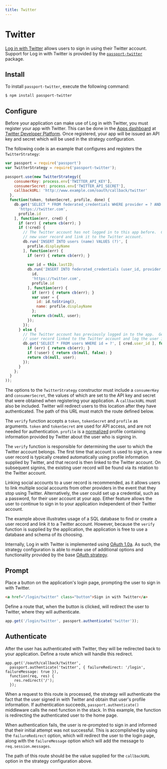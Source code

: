 ```yaml
---
title: Twitter
---
```


# Twitter

[Log in with Twitter](https://developer.twitter.com/en/docs/authentication/guides/log-in-with-twitter)
allows users to sign in using their Twitter account.  Support for Log in with
Twitter is provided by the [`passport-twitter`](https://www.passportjs.org/packages/passport-twitter/)
package.

## Install

To install `passport-twitter`, execute the following command:

```bash
$ npm install passport-twitter
```

## Configure

Before your application can make use of Log in with Twitter, you must register
your app with Twitter.  This can be done in the [Apps dashboard](https://developer.twitter.com/en/apps)
at [Twitter Developer Platform](https://developer.twitter.com/).  Once
registered, your app will be issued an API key and secret which will be used in
the strategy configuration.

The following code is an example that configures and registers the
`TwitterStrategy`:


```javascript
var passport = require('passport')
var TwitterStrategy = require('passport-twitter');

passport.use(new TwitterStrategy({
    consumerKey: process.env['TWITTER_API_KEY'],
    consumerSecret: process.env['TWITTER_API_SECRET'],
    callbackURL: 'http://www.example.com/oauth/callback/twitter'
  },
  function(token, tokenSecret, profile, done) {
    db.get('SELECT * FROM federated_credentials WHERE provider = ? AND subject = ?', [
      'https://twitter.com',
      profile.id
    ], function(err, cred) {
      if (err) { return cb(err); }
      if (!cred) {
        // The Twitter account has not logged in to this app before.  Create
        // new user record and link it to the Twitter account.
        db.run('INSERT INTO users (name) VALUES (?)', [
          profile.displayName
        ], function(err) {
          if (err) { return cb(err); }
      
          var id = this.lastID;
          db.run('INSERT INTO federated_credentials (user_id, provider, subject) VALUES (?, ?, ?)', [
            id,
            'https://twitter.com',
            profile.id
          ], function(err) {
            if (err) { return cb(err); }
            var user = {
              id: id.toString(),
              name: profile.displayName
            };
            return cb(null, user);
          });
        });
      } else {
        // The Twitter account has previously logged in to the app.  Get the
        // user record linked to the Twitter account and log the user in.
        db.get('SELECT * FROM users WHERE id = ?', [ cred.user_id ], function(err, user) {
          if (err) { return cb(err); }
          if (!user) { return cb(null, false); }
          return cb(null, user);
        });
      }
    };
  }
));
```

The options to the `TwitterStrategy` constructor must include a `consumerKey`
and `consumerSecret`, the values of which are set to the API key and secret that
were obtained when registering your application.  A `callbackURL` must also be
included.  Twitter will redirect users to this location after they have
authenticated.  The path of this URL must match the route defined below.

The `verify` function accepts a `token`, `tokenSecret` and `profile` as
arguments.  `token` and `tokenSecret` are used for API access, and are not
needed for authentication.  `profile` is a [normalized](/guide/profile/) profile
containing information provided by Twitter about the user who is signing in.

The `verify` function is responsible for determining the user to which the
Twitter account belongs.  The first time that account is used to sign in, a new
user record is typically created automatically using profile information
supplied by Twitter, and that record is then linked to the Twitter account.  On
subsequent signins, the existing user record will be found via its relation to
the Twitter account.

Linking social accounts to a user record is recommended, as it allows users to
link multiple social accounts from other providers in the event that they stop
using Twitter.  Alternatively, the user could set up a credential, such as a
password, for their user account at your app.  Either feature allows the user to
continue to sign in to your application independent of their Twitter account.

The example above illustrates usage of a SQL database to find or create a user
record and link it to a Twitter account.  However, because the `verify` function
is supplied by the application, the application is free to use a database and
schema of its choosing.

Internally, Log in with Twitter is implemented using [OAuth 1.0a](https://developer.twitter.com/en/docs/authentication/oauth-1-0a).
As such, the strategy configuration is able to make use of additional options
and functionality provided by the base [OAuth strategy](/docs/oauth/).

## Prompt

Place a button on the application's login page, prompting the user to sign in
with Twitter.

```html
<a href="/login/twitter" class="button">Sign in with Twitter</a>
```

Define a route that, when the button is clicked, will redirect the user to
Twitter, where they will authenticate.

```javascript
app.get('/login/twitter', passport.authenticate('twitter'));
```

## Authenticate

After the user has authenticated with Twitter, they will be redirected back to
your application.  Define a route which will handle this redirect.

```
app.get('/oauth/callback/twitter',
  passport.authenticate('twitter', { failureRedirect: '/login', failureMessage: true }),
  function(req, res) {
    res.redirect('/');
  });
```

When a request to this route is processed, the strategy will authenticate the
fact that the user signed in with Twitter and obtain that user's profile
information.  If authentication succeeds, `passport.authenticate()` middleware
calls the next function in the stack.  In this example, the function is
redirecting the authenticated user to the home page.

When authentication fails, the user is re-prompted to sign in and informed that
their initial attempt was not successful.  This is accomplished by using the
`failureRedirect` option, which will redirect the user to the login page, along
with the `failureMessage` option which will add the message to
`req.session.messages`.

The path of this route should be the value supplied for the `callbackURL` option
in the strategy configuration above.
